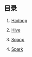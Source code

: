 ## 目录

1. [Hadoop](./0Hadoop.md)

2. [Hive](./1Hive.md)

3. [Sqoop](./2Sqoop.md)

4. [Spark](./3Spark.md)